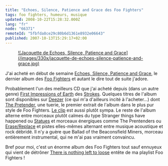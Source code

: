 ```yaml
---
title: "Echoes, Silence, Patience and Grace des Foo Fighters"
tags: foo fighters, humeurs, musique
updated: 2008-10-22T15:28:32.000Z
lang: "fr"
node: "66371"
remoteId: "5fbfda8ce29c80b6d1361e8932e06643"
published: 2007-10-13T15:29:17+02:00
---
```

<figure class="object-left"><a href="/images/jacquette-de-echoes-silence-patience-and-grace.jpg">![Jacquette de Echoes, Silence, Patience and Grace](/images/330x/jacquette-de-echoes-silence-patience-and-grace.jpg)
</a></figure>


J'ai acheté en début de semaine [Echoes, Silence, Patience and Grace](http://fr.wikipedia.org/wiki/Echoes,_Silence,_Patience_and_Grace), le dernier album des [Foo Fighters](http://foofighters.com/) et autant le dire tout de suite j'adore.


Probablement l'un des meilleurs CD que j'ai acheté depuis (dans un autre genre) [First Impressions of Earth](http://fr.wikipedia.org/wiki/First_Impressions_of_Earth) des [Strokes](http://www.thestrokes.com/). Quelques titres de l'album sont disponibles sur [Deezer](http://www.deezer.com) (ce qui m'a d'ailleurs incité à l'acheter...) dont [The Pretender](http://www.deezer.com/?urlIdSong=162562), une tuerie, le premier extrait de l'album dans le plus pur style de Foo Fighters. [Le clip](#clip_the_pretenders) est aussi plutôt sympa. Le reste de l'album alterne entre morceaux plutôt calmes du type Stranger things have happened ou [Statues](http://www.deezer.com/?urlIdSong=181675) et morceaux énergiques comme The Prentenders ou [Erase/Replace](http://www.deezer.com/?urlIdSong=181713) et pistes elles-mêmes alternant entre musique acoustique et rock débridé. Il n'y a guère que Ballad of the Beaconsfield Miners, morceau entièrement instrumental, qui ne m'ai pas vraiment convaincu.


Bref pour moi, c'est un énorme album des Foo Fighters tout sauf ennuyeux qui vient de détrôner [There is nothing left to loose](http://fr.wikipedia.org/wiki/There_Is_Nothing_Left_to_Lose) entête de ma playlist Foo Fighters !


<a name="clip_the_pretenders" id="clip_the_pretenders"></a>

